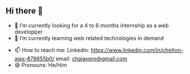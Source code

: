 ## Hi there 👋

<!--
**Cheltonne/Cheltonne** is a ✨ _special_ ✨ repository because its `README.md` (this file) appears on your GitHub profile.

Here are some ideas to get you started:
-->
- 🔭 I’m currently looking for a 4 to 6 months internship as a web developper
- 🌱 I’m currently learning web related technologies in demand 
<!-- - 👯 I’m looking to collaborate on ...
- 🤔 I’m looking for help with ...
- 💬 Ask me about ... -->
- 📫 How to reach me: Linkedin: https://www.linkedin.com/in/chelton-ajax-878655b0/ email: chajaxpro@gmail.com
- 😄 Pronouns: He/Him
<!-- - ⚡ Fun fact: ... -->

